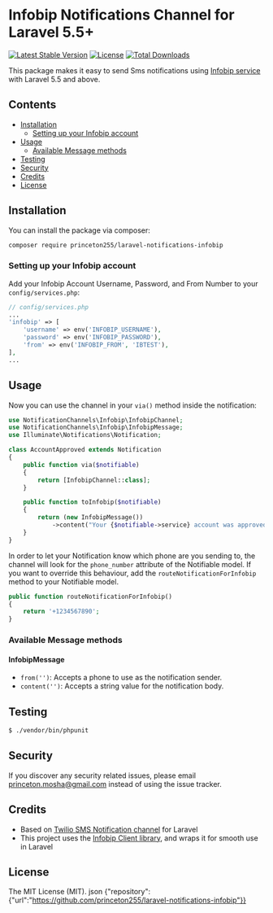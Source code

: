 # Infobip Notifications Channel for Laravel 5.5+

[![Latest Stable Version](https://poser.pugx.org/princeton255/laravel-notifications-infobip/v/stable)](https://packagist.org/packages/princeton255/laravel-notifications-infobip)
[![License](https://poser.pugx.org/princeton255/laravel-notifications-infobip/license)](https://packagist.org/packages/princeton255/laravel-notifications-infobip)
[![Total Downloads](https://poser.pugx.org/princeton255/laravel-notifications-infobip/downloads)](https://packagist.org/packages/princeton255/laravel-notifications-infobip)

This package makes it easy to send Sms notifications using [Infobip service](https://dev.infobip.com/) with Laravel 5.5 and above.

## Contents

- [Installation](#installation)
	- [Setting up your Infobip account](#setting-up-your-infobip-account)
- [Usage](#usage)
	- [Available Message methods](#available-message-methods)
- [Testing](#testing)
- [Security](#security)
- [Credits](#credits)
- [License](#license)

## Installation
You can install the package via composer:

``` bash
composer require princeton255/laravel-notifications-infobip
```

### Setting up your Infobip account
Add your Infobip Account Username, Password, and From Number to your `config/services.php`:

```php
// config/services.php
...
'infobip' => [
    'username' => env('INFOBIP_USERNAME'),
    'password' => env('INFOBIP_PASSWORD'),
    'from' => env('INFOBIP_FROM', 'IBTEST'),
],
...
```

## Usage
Now you can use the channel in your `via()` method inside the notification:

``` php
use NotificationChannels\Infobip\InfobipChannel;
use NotificationChannels\Infobip\InfobipMessage;
use Illuminate\Notifications\Notification;

class AccountApproved extends Notification
{
    public function via($notifiable)
    {
        return [InfobipChannel::class];
    }

    public function toInfobip($notifiable)
    {
        return (new InfobipMessage())
            ->content("Your {$notifiable->service} account was approved!");
    }
}
```

In order to let your Notification know which phone are you sending to, the channel will look for the `phone_number` attribute of the Notifiable model. If you want to override this behaviour, add the `routeNotificationForInfobip` method to your Notifiable model.

```php
public function routeNotificationForInfobip()
{
    return '+1234567890';
}
```

### Available Message methods

#### InfobipMessage

- `from('')`: Accepts a phone to use as the notification sender.
- `content('')`: Accepts a string value for the notification body.

## Testing

``` bash
$ ./vendor/bin/phpunit
```

## Security

If you discover any security related issues, please email princeton.mosha@gmail.com instead of using the issue tracker.

## Credits
- Based on [Twilio SMS Notification channel](https://github.com/laravel-notification-channels/twilio) for Laravel
- This project uses the [Infobip Client library](https://github.com/infobip/infobip-api-php-client), and wraps it for smooth use in Laravel

## License
The MIT License (MIT).
json {"repository":{"url":"https://github.com/princeton255/laravel-notifications-infobip"}}